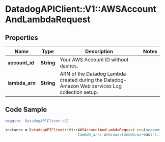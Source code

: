 # DatadogAPIClient::V1::AWSAccountAndLambdaRequest

## Properties

Name | Type | Description | Notes
------------ | ------------- | ------------- | -------------
**account_id** | **String** | Your AWS Account ID without dashes. | 
**lambda_arn** | **String** | ARN of the Datadog Lambda created during the Datadog-Amazon Web services Log collection setup. | 

## Code Sample

```ruby
require 'DatadogAPIClient::V1'

instance = DatadogAPIClient::V1::AWSAccountAndLambdaRequest.new(account_id: 1234567,
                                 lambda_arn: arn:aws:lambda:us-east-1:1234567:function:LogsCollectionAPITest)
```


